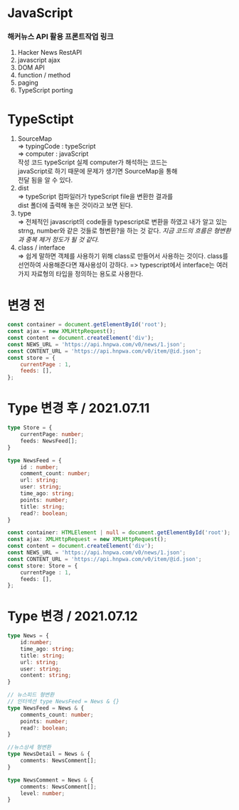 # JavaScript

### 해커뉴스 API 활용 프론트작업 링크


1. Hacker News RestAPI 
2. javascript ajax 
3. DOM API
4. function / method 
5. paging
6. TypeScript porting

# TypeSctipt

1. SourceMap <br>
    => typingCode : typeScript <br>
    => computer : javaScript <br>
    작성 코드 typeScript 실제 computer가 해석하는 코드는 <br> javaScript로 하기 때문에 문제가 생기면 SourceMap을 통해 <br>
    전달 됨을 알 수 있다. 
2. dist <br>
    => typeScript 컴파일러가 typeScript file을 변환한 결과를 <br>
       dist 폴더에 출력해 놓은 것이라고 보면 된다.
3. type <br>
    => 전체적인 javascript의 code들을 typescript로 변환을 하였고
        내가 알고 있는 strng, number와 같은 것들로 형변환?을 하는 것 같다.
        *지금 코드의 흐름은 형변환과 중복 제거 정도가 될 것 같다.*
4. class / interface <br>
    => 쉽게 말하면 객체를 사용하기 위해 class로 만들어서 사용하는 것이다.
        class를 선언하여 사용해준다면 재사용성이 강하다.
    => typescript에서 interface는 여러 가지 자료형의 타입을 정의하는 용도로 사용한다.
# 변경 전
``` javascript
const container = document.getElementById('root');
const ajax = new XMLHttpRequest();
const content = document.createElement('div');
const NEWS_URL = 'https://api.hnpwa.com/v0/news/1.json';
const CONTENT_URL = 'https://api.hnpwa.com/v0/item/@id.json';
const store = {
    currentPage : 1,
    feeds: [],
};

```

# Type 변경 후 / 2021.07.11
``` typescript
type Store = {
    currentPage: number;
    feeds: NewsFeed[];
}

type NewsFeed = {
    id : number;
    comment_count: number;
    url: string;
    user: string;
    time_ago: string;
    points: number;
    title: string;
    read?: boolean;
}

const container: HTMLElement | null = document.getElementById('root');
const ajax: XMLHttpRequest = new XMLHttpRequest();
const content = document.createElement('div');
const NEWS_URL = 'https://api.hnpwa.com/v0/news/1.json';
const CONTENT_URL = 'https://api.hnpwa.com/v0/item/@id.json';
const store: Store = {
    currentPage : 1,
    feeds: [],
};

```

# Type 변경 / 2021.07.12

``` typescript
type News = {
    id:number;
    time_ago: string;
    title: string;
    url: string;
    user: string;
    content: string;
}

// 뉴스피드 형변환
// 인터섹션 type NewsFeed = News & {}
type NewsFeed = News & {
    comments_count: number;
    points: number;
    read?: boolean;
}

//뉴스상세 형변환
type NewsDetail = News & {
    comments: NewsComment[];
}

type NewsComment = News & {
    comments: NewsComment[];
    level: number;
}

```
